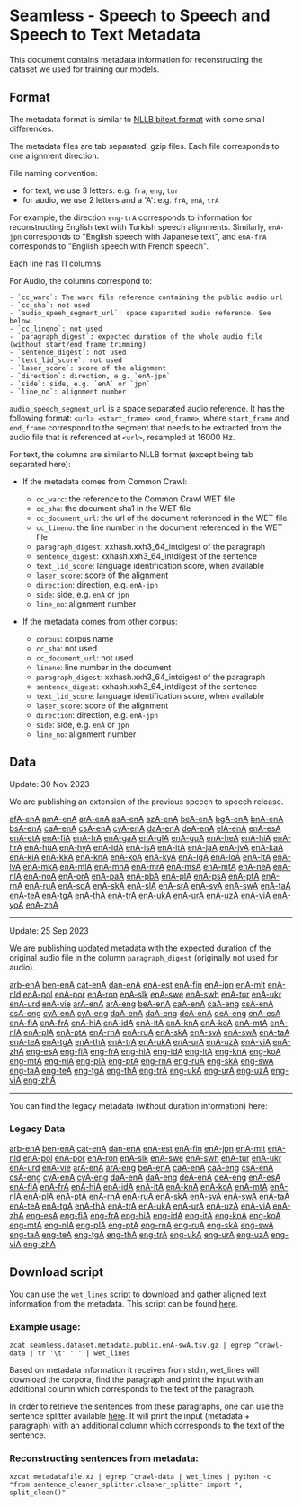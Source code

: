 # Seamless - Speech to Speech and Speech to Text Metadata

This document contains metadata information for reconstructing the dataset we used for training our models.

## Format

The metadata format is similar to [NLLB bitext format](https://github.com/facebookresearch/LASER/tree/main/data/nllb200) with some small differences.

The metadata files are tab separated, gzip files. Each file corresponds to one alignment direction.

File naming convention:

- for text, we use 3 letters: e.g. `fra`, `eng`, `tur`
- for audio, we use 2 letters and a 'A': e.g. `frA`, `enA`, `trA`

For example, the direction `eng-trA` corresponds to information for reconstructing English text with Turkish speech alignments. Similarly, `enA-jpn` corresponds to "English speech with Japanese text", and `enA-frA` corresponds to "English speech with French speech".

Each line has 11 columns.

For Audio, the columns correspond to:

    - `cc_warc`: The warc file reference containing the public audio url
    - `cc_sha`: not used
    - `audio_speeh_segment_url`: space separated audio reference. See below.
    - `cc_lineno`: not used
    - `paragraph_digest`: expected duration of the whole audio file (without start/end frame trimming)
    - `sentence_digest`: not used
    - `text_lid_score`: not used
    - `laser_score`: score of the alignment
    - `direction`: direction, e.g. `enA-jpn`
    - `side`: side, e.g. `enA` or `jpn`
    - `line_no`: alignment number

`audio_speech_segment_url` is a space separated audio reference. It has the following format:
`<url> <start_frame> <end_frame>`, where `start_frame` and `end_frame` correspond to the segment that needs to be extracted from the audio file that is referenced at `<url>`, resampled at 16000 Hz.

For text, the columns are similar to NLLB format (except being tab separated here):

- If the metadata comes from Common Crawl:

  - `cc_warc`: the reference to the Common Crawl WET file
  - `cc_sha`: the document sha1 in the WET file
  - `cc_document_url`: the url of the document referenced in the WET file
  - `cc_lineno`: the line number in the document referenced in the WET file
  - `paragraph_digest`: xxhash.xxh3_64_intdigest of the paragraph
  - `sentence_digest`: xxhash.xxh3_64_intdigest of the sentence
  - `text_lid_score`: language identification score, when available
  - `laser_score`: score of the alignment
  - `direction`: direction, e.g. `enA-jpn`
  - `side`: side, e.g. `enA` or `jpn`
  - `line_no`: alignment number

- If the metadata comes from other corpus:
  - `corpus`: corpus name
  - `cc_sha`: not used
  - `cc_document_url`: not used
  - `lineno`: line number in the document
  - `paragraph_digest`: xxhash.xxh3_64_intdigest of the paragraph
  - `sentence_digest`: xxhash.xxh3_64_intdigest of the sentence
  - `text_lid_score`: language identification score, when available
  - `laser_score`: score of the alignment
  - `direction`: direction, e.g. `enA-jpn`
  - `side`: side, e.g. `enA` or `jpn`
  - `line_no`: alignment number

## Data

Update: 30 Nov 2023


We are publishing an extension of the previous speech to speech release.


[afA-enA](https://dl.fbaipublicfiles.com/seamless/data/seamless_align_nov2023_extension/seamless.dataset.metadata.public.afA-enA.tsv.gz)  [amA-enA](https://dl.fbaipublicfiles.com/seamless/data/seamless_align_nov2023_extension/seamless.dataset.metadata.public.amA-enA.tsv.gz)  [arA-enA](https://dl.fbaipublicfiles.com/seamless/data/seamless_align_nov2023_extension/seamless.dataset.metadata.public.arA-enA.tsv.gz)  [asA-enA](https://dl.fbaipublicfiles.com/seamless/data/seamless_align_nov2023_extension/seamless.dataset.metadata.public.asA-enA.tsv.gz)  [azA-enA](https://dl.fbaipublicfiles.com/seamless/data/seamless_align_nov2023_extension/seamless.dataset.metadata.public.azA-enA.tsv.gz)  [beA-enA](https://dl.fbaipublicfiles.com/seamless/data/seamless_align_nov2023_extension/seamless.dataset.metadata.public.beA-enA.tsv.gz)  [bgA-enA](https://dl.fbaipublicfiles.com/seamless/data/seamless_align_nov2023_extension/seamless.dataset.metadata.public.bgA-enA.tsv.gz)  [bnA-enA](https://dl.fbaipublicfiles.com/seamless/data/seamless_align_nov2023_extension/seamless.dataset.metadata.public.bnA-enA.tsv.gz)  [bsA-enA](https://dl.fbaipublicfiles.com/seamless/data/seamless_align_nov2023_extension/seamless.dataset.metadata.public.bsA-enA.tsv.gz)  [caA-enA](https://dl.fbaipublicfiles.com/seamless/data/seamless_align_nov2023_extension/seamless.dataset.metadata.public.caA-enA.tsv.gz)  [csA-enA](https://dl.fbaipublicfiles.com/seamless/data/seamless_align_nov2023_extension/seamless.dataset.metadata.public.csA-enA.tsv.gz)  [cyA-enA](https://dl.fbaipublicfiles.com/seamless/data/seamless_align_nov2023_extension/seamless.dataset.metadata.public.cyA-enA.tsv.gz)  [daA-enA](https://dl.fbaipublicfiles.com/seamless/data/seamless_align_nov2023_extension/seamless.dataset.metadata.public.daA-enA.tsv.gz)  [deA-enA](https://dl.fbaipublicfiles.com/seamless/data/seamless_align_nov2023_extension/seamless.dataset.metadata.public.deA-enA.tsv.gz)  [elA-enA](https://dl.fbaipublicfiles.com/seamless/data/seamless_align_nov2023_extension/seamless.dataset.metadata.public.elA-enA.tsv.gz)  [enA-esA](https://dl.fbaipublicfiles.com/seamless/data/seamless_align_nov2023_extension/seamless.dataset.metadata.public.enA-esA.tsv.gz)  [enA-etA](https://dl.fbaipublicfiles.com/seamless/data/seamless_align_nov2023_extension/seamless.dataset.metadata.public.enA-etA.tsv.gz)  [enA-fiA](https://dl.fbaipublicfiles.com/seamless/data/seamless_align_nov2023_extension/seamless.dataset.metadata.public.enA-fiA.tsv.gz)  [enA-frA](https://dl.fbaipublicfiles.com/seamless/data/seamless_align_nov2023_extension/seamless.dataset.metadata.public.enA-frA.tsv.gz)  [enA-gaA](https://dl.fbaipublicfiles.com/seamless/data/seamless_align_nov2023_extension/seamless.dataset.metadata.public.enA-gaA.tsv.gz)  [enA-glA](https://dl.fbaipublicfiles.com/seamless/data/seamless_align_nov2023_extension/seamless.dataset.metadata.public.enA-glA.tsv.gz)  [enA-guA](https://dl.fbaipublicfiles.com/seamless/data/seamless_align_nov2023_extension/seamless.dataset.metadata.public.enA-guA.tsv.gz)  [enA-heA](https://dl.fbaipublicfiles.com/seamless/data/seamless_align_nov2023_extension/seamless.dataset.metadata.public.enA-heA.tsv.gz)  [enA-hiA](https://dl.fbaipublicfiles.com/seamless/data/seamless_align_nov2023_extension/seamless.dataset.metadata.public.enA-hiA.tsv.gz)  [enA-hrA](https://dl.fbaipublicfiles.com/seamless/data/seamless_align_nov2023_extension/seamless.dataset.metadata.public.enA-hrA.tsv.gz)  [enA-huA](https://dl.fbaipublicfiles.com/seamless/data/seamless_align_nov2023_extension/seamless.dataset.metadata.public.enA-huA.tsv.gz)  [enA-hyA](https://dl.fbaipublicfiles.com/seamless/data/seamless_align_nov2023_extension/seamless.dataset.metadata.public.enA-hyA.tsv.gz)  [enA-idA](https://dl.fbaipublicfiles.com/seamless/data/seamless_align_nov2023_extension/seamless.dataset.metadata.public.enA-idA.tsv.gz)  [enA-isA](https://dl.fbaipublicfiles.com/seamless/data/seamless_align_nov2023_extension/seamless.dataset.metadata.public.enA-isA.tsv.gz)  [enA-itA](https://dl.fbaipublicfiles.com/seamless/data/seamless_align_nov2023_extension/seamless.dataset.metadata.public.enA-itA.tsv.gz)  [enA-jaA](https://dl.fbaipublicfiles.com/seamless/data/seamless_align_nov2023_extension/seamless.dataset.metadata.public.enA-jaA.tsv.gz)  [enA-jvA](https://dl.fbaipublicfiles.com/seamless/data/seamless_align_nov2023_extension/seamless.dataset.metadata.public.enA-jvA.tsv.gz)  [enA-kaA](https://dl.fbaipublicfiles.com/seamless/data/seamless_align_nov2023_extension/seamless.dataset.metadata.public.enA-kaA.tsv.gz)  [enA-kiA](https://dl.fbaipublicfiles.com/seamless/data/seamless_align_nov2023_extension/seamless.dataset.metadata.public.enA-kiA.tsv.gz)  [enA-kkA](https://dl.fbaipublicfiles.com/seamless/data/seamless_align_nov2023_extension/seamless.dataset.metadata.public.enA-kkA.tsv.gz)  [enA-knA](https://dl.fbaipublicfiles.com/seamless/data/seamless_align_nov2023_extension/seamless.dataset.metadata.public.enA-knA.tsv.gz)  [enA-koA](https://dl.fbaipublicfiles.com/seamless/data/seamless_align_nov2023_extension/seamless.dataset.metadata.public.enA-koA.tsv.gz)  [enA-kyA](https://dl.fbaipublicfiles.com/seamless/data/seamless_align_nov2023_extension/seamless.dataset.metadata.public.enA-kyA.tsv.gz)  [enA-lgA](https://dl.fbaipublicfiles.com/seamless/data/seamless_align_nov2023_extension/seamless.dataset.metadata.public.enA-lgA.tsv.gz)  [enA-loA](https://dl.fbaipublicfiles.com/seamless/data/seamless_align_nov2023_extension/seamless.dataset.metadata.public.enA-loA.tsv.gz)  [enA-ltA](https://dl.fbaipublicfiles.com/seamless/data/seamless_align_nov2023_extension/seamless.dataset.metadata.public.enA-ltA.tsv.gz)  [enA-lvA](https://dl.fbaipublicfiles.com/seamless/data/seamless_align_nov2023_extension/seamless.dataset.metadata.public.enA-lvA.tsv.gz)  [enA-mkA](https://dl.fbaipublicfiles.com/seamless/data/seamless_align_nov2023_extension/seamless.dataset.metadata.public.enA-mkA.tsv.gz)  [enA-mlA](https://dl.fbaipublicfiles.com/seamless/data/seamless_align_nov2023_extension/seamless.dataset.metadata.public.enA-mlA.tsv.gz)  [enA-mnA](https://dl.fbaipublicfiles.com/seamless/data/seamless_align_nov2023_extension/seamless.dataset.metadata.public.enA-mnA.tsv.gz)  [enA-mrA](https://dl.fbaipublicfiles.com/seamless/data/seamless_align_nov2023_extension/seamless.dataset.metadata.public.enA-mrA.tsv.gz)  [enA-msA](https://dl.fbaipublicfiles.com/seamless/data/seamless_align_nov2023_extension/seamless.dataset.metadata.public.enA-msA.tsv.gz)  [enA-mtA](https://dl.fbaipublicfiles.com/seamless/data/seamless_align_nov2023_extension/seamless.dataset.metadata.public.enA-mtA.tsv.gz)  [enA-neA](https://dl.fbaipublicfiles.com/seamless/data/seamless_align_nov2023_extension/seamless.dataset.metadata.public.enA-neA.tsv.gz)  [enA-nlA](https://dl.fbaipublicfiles.com/seamless/data/seamless_align_nov2023_extension/seamless.dataset.metadata.public.enA-nlA.tsv.gz)  [enA-noA](https://dl.fbaipublicfiles.com/seamless/data/seamless_align_nov2023_extension/seamless.dataset.metadata.public.enA-noA.tsv.gz)  [enA-orA](https://dl.fbaipublicfiles.com/seamless/data/seamless_align_nov2023_extension/seamless.dataset.metadata.public.enA-orA.tsv.gz)  [enA-paA](https://dl.fbaipublicfiles.com/seamless/data/seamless_align_nov2023_extension/seamless.dataset.metadata.public.enA-paA.tsv.gz)  [enA-pbA](https://dl.fbaipublicfiles.com/seamless/data/seamless_align_nov2023_extension/seamless.dataset.metadata.public.enA-pbA.tsv.gz)  [enA-plA](https://dl.fbaipublicfiles.com/seamless/data/seamless_align_nov2023_extension/seamless.dataset.metadata.public.enA-plA.tsv.gz)  [enA-psA](https://dl.fbaipublicfiles.com/seamless/data/seamless_align_nov2023_extension/seamless.dataset.metadata.public.enA-psA.tsv.gz)  [enA-ptA](https://dl.fbaipublicfiles.com/seamless/data/seamless_align_nov2023_extension/seamless.dataset.metadata.public.enA-ptA.tsv.gz)  [enA-rnA](https://dl.fbaipublicfiles.com/seamless/data/seamless_align_nov2023_extension/seamless.dataset.metadata.public.enA-rnA.tsv.gz)  [enA-ruA](https://dl.fbaipublicfiles.com/seamless/data/seamless_align_nov2023_extension/seamless.dataset.metadata.public.enA-ruA.tsv.gz)  [enA-sdA](https://dl.fbaipublicfiles.com/seamless/data/seamless_align_nov2023_extension/seamless.dataset.metadata.public.enA-sdA.tsv.gz)  [enA-skA](https://dl.fbaipublicfiles.com/seamless/data/seamless_align_nov2023_extension/seamless.dataset.metadata.public.enA-skA.tsv.gz)  [enA-slA](https://dl.fbaipublicfiles.com/seamless/data/seamless_align_nov2023_extension/seamless.dataset.metadata.public.enA-slA.tsv.gz)  [enA-srA](https://dl.fbaipublicfiles.com/seamless/data/seamless_align_nov2023_extension/seamless.dataset.metadata.public.enA-srA.tsv.gz)  [enA-svA](https://dl.fbaipublicfiles.com/seamless/data/seamless_align_nov2023_extension/seamless.dataset.metadata.public.enA-svA.tsv.gz)  [enA-swA](https://dl.fbaipublicfiles.com/seamless/data/seamless_align_nov2023_extension/seamless.dataset.metadata.public.enA-swA.tsv.gz)  [enA-taA](https://dl.fbaipublicfiles.com/seamless/data/seamless_align_nov2023_extension/seamless.dataset.metadata.public.enA-taA.tsv.gz)  [enA-teA](https://dl.fbaipublicfiles.com/seamless/data/seamless_align_nov2023_extension/seamless.dataset.metadata.public.enA-teA.tsv.gz)  [enA-tgA](https://dl.fbaipublicfiles.com/seamless/data/seamless_align_nov2023_extension/seamless.dataset.metadata.public.enA-tgA.tsv.gz)  [enA-thA](https://dl.fbaipublicfiles.com/seamless/data/seamless_align_nov2023_extension/seamless.dataset.metadata.public.enA-thA.tsv.gz)  [enA-trA](https://dl.fbaipublicfiles.com/seamless/data/seamless_align_nov2023_extension/seamless.dataset.metadata.public.enA-trA.tsv.gz)  [enA-ukA](https://dl.fbaipublicfiles.com/seamless/data/seamless_align_nov2023_extension/seamless.dataset.metadata.public.enA-ukA.tsv.gz)  [enA-urA](https://dl.fbaipublicfiles.com/seamless/data/seamless_align_nov2023_extension/seamless.dataset.metadata.public.enA-urA.tsv.gz)  [enA-uzA](https://dl.fbaipublicfiles.com/seamless/data/seamless_align_nov2023_extension/seamless.dataset.metadata.public.enA-uzA.tsv.gz)  [enA-viA](https://dl.fbaipublicfiles.com/seamless/data/seamless_align_nov2023_extension/seamless.dataset.metadata.public.enA-viA.tsv.gz)  [enA-yoA](https://dl.fbaipublicfiles.com/seamless/data/seamless_align_nov2023_extension/seamless.dataset.metadata.public.enA-yoA.tsv.gz)  [enA-zhA](https://dl.fbaipublicfiles.com/seamless/data/seamless_align_nov2023_extension/seamless.dataset.metadata.public.enA-zhA.tsv.gz)



--------


Update: 25 Sep 2023

We are publishing updated metadata with the expected duration of the original audio file in the column `paragraph_digest` (originally not used for audio).

[arb-enA](https://dl.fbaipublicfiles.com/seamless/data/seamless.dataset.metadata.public.arb-enA.withduration.tsv.gz) [ben-enA](https://dl.fbaipublicfiles.com/seamless/data/seamless.dataset.metadata.public.ben-enA.withduration.tsv.gz) [cat-enA](https://dl.fbaipublicfiles.com/seamless/data/seamless.dataset.metadata.public.cat-enA.withduration.tsv.gz) [dan-enA](https://dl.fbaipublicfiles.com/seamless/data/seamless.dataset.metadata.public.dan-enA.withduration.tsv.gz) [enA-est](https://dl.fbaipublicfiles.com/seamless/data/seamless.dataset.metadata.public.enA-est.withduration.tsv.gz) [enA-fin](https://dl.fbaipublicfiles.com/seamless/data/seamless.dataset.metadata.public.enA-fin.withduration.tsv.gz) [enA-jpn](https://dl.fbaipublicfiles.com/seamless/data/seamless.dataset.metadata.public.enA-jpn.withduration.tsv.gz) [enA-mlt](https://dl.fbaipublicfiles.com/seamless/data/seamless.dataset.metadata.public.enA-mlt.withduration.tsv.gz) [enA-nld](https://dl.fbaipublicfiles.com/seamless/data/seamless.dataset.metadata.public.enA-nld.withduration.tsv.gz) [enA-pol](https://dl.fbaipublicfiles.com/seamless/data/seamless.dataset.metadata.public.enA-pol.withduration.tsv.gz) [enA-por](https://dl.fbaipublicfiles.com/seamless/data/seamless.dataset.metadata.public.enA-por.withduration.tsv.gz) [enA-ron](https://dl.fbaipublicfiles.com/seamless/data/seamless.dataset.metadata.public.enA-ron.withduration.tsv.gz) [enA-slk](https://dl.fbaipublicfiles.com/seamless/data/seamless.dataset.metadata.public.enA-slk.withduration.tsv.gz) [enA-swe](https://dl.fbaipublicfiles.com/seamless/data/seamless.dataset.metadata.public.enA-swe.withduration.tsv.gz) [enA-swh](https://dl.fbaipublicfiles.com/seamless/data/seamless.dataset.metadata.public.enA-swh.withduration.tsv.gz) [enA-tur](https://dl.fbaipublicfiles.com/seamless/data/seamless.dataset.metadata.public.enA-tur.withduration.tsv.gz) [enA-ukr](https://dl.fbaipublicfiles.com/seamless/data/seamless.dataset.metadata.public.enA-ukr.withduration.tsv.gz) [enA-urd](https://dl.fbaipublicfiles.com/seamless/data/seamless.dataset.metadata.public.enA-urd.withduration.tsv.gz) [enA-vie](https://dl.fbaipublicfiles.com/seamless/data/seamless.dataset.metadata.public.enA-vie.withduration.tsv.gz) [arA-enA](https://dl.fbaipublicfiles.com/seamless/data/seamless.dataset.metadata.public.arA-enA.withduration.tsv.gz) [arA-eng](https://dl.fbaipublicfiles.com/seamless/data/seamless.dataset.metadata.public.arA-eng.withduration.tsv.gz) [beA-enA](https://dl.fbaipublicfiles.com/seamless/data/seamless.dataset.metadata.public.beA-enA.withduration.tsv.gz) [caA-enA](https://dl.fbaipublicfiles.com/seamless/data/seamless.dataset.metadata.public.caA-enA.withduration.tsv.gz) [caA-eng](https://dl.fbaipublicfiles.com/seamless/data/seamless.dataset.metadata.public.caA-eng.withduration.tsv.gz) [csA-enA](https://dl.fbaipublicfiles.com/seamless/data/seamless.dataset.metadata.public.csA-enA.withduration.tsv.gz) [csA-eng](https://dl.fbaipublicfiles.com/seamless/data/seamless.dataset.metadata.public.csA-eng.withduration.tsv.gz) [cyA-enA](https://dl.fbaipublicfiles.com/seamless/data/seamless.dataset.metadata.public.cyA-enA.withduration.tsv.gz) [cyA-eng](https://dl.fbaipublicfiles.com/seamless/data/seamless.dataset.metadata.public.cyA-eng.withduration.tsv.gz) [daA-enA](https://dl.fbaipublicfiles.com/seamless/data/seamless.dataset.metadata.public.daA-enA.withduration.tsv.gz) [daA-eng](https://dl.fbaipublicfiles.com/seamless/data/seamless.dataset.metadata.public.daA-eng.withduration.tsv.gz) [deA-enA](https://dl.fbaipublicfiles.com/seamless/data/seamless.dataset.metadata.public.deA-enA.withduration.tsv.gz) [deA-eng](https://dl.fbaipublicfiles.com/seamless/data/seamless.dataset.metadata.public.deA-eng.withduration.tsv.gz) [enA-esA](https://dl.fbaipublicfiles.com/seamless/data/seamless.dataset.metadata.public.enA-esA.withduration.tsv.gz) [enA-fiA](https://dl.fbaipublicfiles.com/seamless/data/seamless.dataset.metadata.public.enA-fiA.withduration.tsv.gz) [enA-frA](https://dl.fbaipublicfiles.com/seamless/data/seamless.dataset.metadata.public.enA-frA.withduration.tsv.gz) [enA-hiA](https://dl.fbaipublicfiles.com/seamless/data/seamless.dataset.metadata.public.enA-hiA.withduration.tsv.gz) [enA-idA](https://dl.fbaipublicfiles.com/seamless/data/seamless.dataset.metadata.public.enA-idA.withduration.tsv.gz) [enA-itA](https://dl.fbaipublicfiles.com/seamless/data/seamless.dataset.metadata.public.enA-itA.withduration.tsv.gz) [enA-knA](https://dl.fbaipublicfiles.com/seamless/data/seamless.dataset.metadata.public.enA-knA.withduration.tsv.gz) [enA-koA](https://dl.fbaipublicfiles.com/seamless/data/seamless.dataset.metadata.public.enA-koA.withduration.tsv.gz) [enA-mtA](https://dl.fbaipublicfiles.com/seamless/data/seamless.dataset.metadata.public.enA-mtA.withduration.tsv.gz) [enA-nlA](https://dl.fbaipublicfiles.com/seamless/data/seamless.dataset.metadata.public.enA-nlA.withduration.tsv.gz) [enA-plA](https://dl.fbaipublicfiles.com/seamless/data/seamless.dataset.metadata.public.enA-plA.withduration.tsv.gz) [enA-ptA](https://dl.fbaipublicfiles.com/seamless/data/seamless.dataset.metadata.public.enA-ptA.withduration.tsv.gz) [enA-rnA](https://dl.fbaipublicfiles.com/seamless/data/seamless.dataset.metadata.public.enA-rnA.withduration.tsv.gz) [enA-ruA](https://dl.fbaipublicfiles.com/seamless/data/seamless.dataset.metadata.public.enA-ruA.withduration.tsv.gz) [enA-skA](https://dl.fbaipublicfiles.com/seamless/data/seamless.dataset.metadata.public.enA-skA.withduration.tsv.gz) [enA-svA](https://dl.fbaipublicfiles.com/seamless/data/seamless.dataset.metadata.public.enA-svA.withduration.tsv.gz) [enA-swA](https://dl.fbaipublicfiles.com/seamless/data/seamless.dataset.metadata.public.enA-swA.withduration.tsv.gz) [enA-taA](https://dl.fbaipublicfiles.com/seamless/data/seamless.dataset.metadata.public.enA-taA.withduration.tsv.gz) [enA-teA](https://dl.fbaipublicfiles.com/seamless/data/seamless.dataset.metadata.public.enA-teA.withduration.tsv.gz) [enA-tgA](https://dl.fbaipublicfiles.com/seamless/data/seamless.dataset.metadata.public.enA-tgA.withduration.tsv.gz) [enA-thA](https://dl.fbaipublicfiles.com/seamless/data/seamless.dataset.metadata.public.enA-thA.withduration.tsv.gz) [enA-trA](https://dl.fbaipublicfiles.com/seamless/data/seamless.dataset.metadata.public.enA-trA.withduration.tsv.gz) [enA-ukA](https://dl.fbaipublicfiles.com/seamless/data/seamless.dataset.metadata.public.enA-ukA.withduration.tsv.gz) [enA-urA](https://dl.fbaipublicfiles.com/seamless/data/seamless.dataset.metadata.public.enA-urA.withduration.tsv.gz) [enA-uzA](https://dl.fbaipublicfiles.com/seamless/data/seamless.dataset.metadata.public.enA-uzA.withduration.tsv.gz) [enA-viA](https://dl.fbaipublicfiles.com/seamless/data/seamless.dataset.metadata.public.enA-viA.withduration.tsv.gz) [enA-zhA](https://dl.fbaipublicfiles.com/seamless/data/seamless.dataset.metadata.public.enA-zhA.withduration.tsv.gz) [eng-esA](https://dl.fbaipublicfiles.com/seamless/data/seamless.dataset.metadata.public.eng-esA.withduration.tsv.gz) [eng-fiA](https://dl.fbaipublicfiles.com/seamless/data/seamless.dataset.metadata.public.eng-fiA.withduration.tsv.gz) [eng-frA](https://dl.fbaipublicfiles.com/seamless/data/seamless.dataset.metadata.public.eng-frA.withduration.tsv.gz) [eng-hiA](https://dl.fbaipublicfiles.com/seamless/data/seamless.dataset.metadata.public.eng-hiA.withduration.tsv.gz) [eng-idA](https://dl.fbaipublicfiles.com/seamless/data/seamless.dataset.metadata.public.eng-idA.withduration.tsv.gz) [eng-itA](https://dl.fbaipublicfiles.com/seamless/data/seamless.dataset.metadata.public.eng-itA.withduration.tsv.gz) [eng-knA](https://dl.fbaipublicfiles.com/seamless/data/seamless.dataset.metadata.public.eng-knA.withduration.tsv.gz) [eng-koA](https://dl.fbaipublicfiles.com/seamless/data/seamless.dataset.metadata.public.eng-koA.withduration.tsv.gz) [eng-mtA](https://dl.fbaipublicfiles.com/seamless/data/seamless.dataset.metadata.public.eng-mtA.withduration.tsv.gz) [eng-nlA](https://dl.fbaipublicfiles.com/seamless/data/seamless.dataset.metadata.public.eng-nlA.withduration.tsv.gz) [eng-plA](https://dl.fbaipublicfiles.com/seamless/data/seamless.dataset.metadata.public.eng-plA.withduration.tsv.gz) [eng-ptA](https://dl.fbaipublicfiles.com/seamless/data/seamless.dataset.metadata.public.eng-ptA.withduration.tsv.gz) [eng-rnA](https://dl.fbaipublicfiles.com/seamless/data/seamless.dataset.metadata.public.eng-rnA.withduration.tsv.gz) [eng-ruA](https://dl.fbaipublicfiles.com/seamless/data/seamless.dataset.metadata.public.eng-ruA.withduration.tsv.gz) [eng-skA](https://dl.fbaipublicfiles.com/seamless/data/seamless.dataset.metadata.public.eng-skA.withduration.tsv.gz) [eng-swA](https://dl.fbaipublicfiles.com/seamless/data/seamless.dataset.metadata.public.eng-swA.withduration.tsv.gz) [eng-taA](https://dl.fbaipublicfiles.com/seamless/data/seamless.dataset.metadata.public.eng-taA.withduration.tsv.gz) [eng-teA](https://dl.fbaipublicfiles.com/seamless/data/seamless.dataset.metadata.public.eng-teA.withduration.tsv.gz) [eng-tgA](https://dl.fbaipublicfiles.com/seamless/data/seamless.dataset.metadata.public.eng-tgA.withduration.tsv.gz) [eng-thA](https://dl.fbaipublicfiles.com/seamless/data/seamless.dataset.metadata.public.eng-thA.withduration.tsv.gz) [eng-trA](https://dl.fbaipublicfiles.com/seamless/data/seamless.dataset.metadata.public.eng-trA.withduration.tsv.gz) [eng-ukA](https://dl.fbaipublicfiles.com/seamless/data/seamless.dataset.metadata.public.eng-ukA.withduration.tsv.gz) [eng-urA](https://dl.fbaipublicfiles.com/seamless/data/seamless.dataset.metadata.public.eng-urA.withduration.tsv.gz) [eng-uzA](https://dl.fbaipublicfiles.com/seamless/data/seamless.dataset.metadata.public.eng-uzA.withduration.tsv.gz) [eng-viA](https://dl.fbaipublicfiles.com/seamless/data/seamless.dataset.metadata.public.eng-viA.withduration.tsv.gz) [eng-zhA](https://dl.fbaipublicfiles.com/seamless/data/seamless.dataset.metadata.public.eng-zhA.withduration.tsv.gz)


--------


You can find the legacy metadata (without duration information) here:

### Legacy Data

[arb-enA](https://dl.fbaipublicfiles.com/seamless/data/seamless.dataset.metadata.public.arb-enA.tsv.gz) [ben-enA](https://dl.fbaipublicfiles.com/seamless/data/seamless.dataset.metadata.public.ben-enA.tsv.gz) [cat-enA](https://dl.fbaipublicfiles.com/seamless/data/seamless.dataset.metadata.public.cat-enA.tsv.gz) [dan-enA](https://dl.fbaipublicfiles.com/seamless/data/seamless.dataset.metadata.public.dan-enA.tsv.gz) [enA-est](https://dl.fbaipublicfiles.com/seamless/data/seamless.dataset.metadata.public.enA-est.tsv.gz) [enA-fin](https://dl.fbaipublicfiles.com/seamless/data/seamless.dataset.metadata.public.enA-fin.tsv.gz) [enA-jpn](https://dl.fbaipublicfiles.com/seamless/data/seamless.dataset.metadata.public.enA-jpn.tsv.gz) [enA-mlt](https://dl.fbaipublicfiles.com/seamless/data/seamless.dataset.metadata.public.enA-mlt.tsv.gz) [enA-nld](https://dl.fbaipublicfiles.com/seamless/data/seamless.dataset.metadata.public.enA-nld.tsv.gz) [enA-pol](https://dl.fbaipublicfiles.com/seamless/data/seamless.dataset.metadata.public.enA-pol.tsv.gz) [enA-por](https://dl.fbaipublicfiles.com/seamless/data/seamless.dataset.metadata.public.enA-por.tsv.gz) [enA-ron](https://dl.fbaipublicfiles.com/seamless/data/seamless.dataset.metadata.public.enA-ron.tsv.gz) [enA-slk](https://dl.fbaipublicfiles.com/seamless/data/seamless.dataset.metadata.public.enA-slk.tsv.gz) [enA-swe](https://dl.fbaipublicfiles.com/seamless/data/seamless.dataset.metadata.public.enA-swe.tsv.gz) [enA-swh](https://dl.fbaipublicfiles.com/seamless/data/seamless.dataset.metadata.public.enA-swh.tsv.gz) [enA-tur](https://dl.fbaipublicfiles.com/seamless/data/seamless.dataset.metadata.public.enA-tur.tsv.gz) [enA-ukr](https://dl.fbaipublicfiles.com/seamless/data/seamless.dataset.metadata.public.enA-ukr.tsv.gz) [enA-urd](https://dl.fbaipublicfiles.com/seamless/data/seamless.dataset.metadata.public.enA-urd.tsv.gz) [enA-vie](https://dl.fbaipublicfiles.com/seamless/data/seamless.dataset.metadata.public.enA-vie.tsv.gz) [arA-enA](https://dl.fbaipublicfiles.com/seamless/data/seamless.dataset.metadata.public.arA-enA.tsv.gz) [arA-eng](https://dl.fbaipublicfiles.com/seamless/data/seamless.dataset.metadata.public.arA-eng.tsv.gz) [beA-enA](https://dl.fbaipublicfiles.com/seamless/data/seamless.dataset.metadata.public.beA-enA.tsv.gz) [caA-enA](https://dl.fbaipublicfiles.com/seamless/data/seamless.dataset.metadata.public.caA-enA.tsv.gz) [caA-eng](https://dl.fbaipublicfiles.com/seamless/data/seamless.dataset.metadata.public.caA-eng.tsv.gz) [csA-enA](https://dl.fbaipublicfiles.com/seamless/data/seamless.dataset.metadata.public.csA-enA.tsv.gz) [csA-eng](https://dl.fbaipublicfiles.com/seamless/data/seamless.dataset.metadata.public.csA-eng.tsv.gz) [cyA-enA](https://dl.fbaipublicfiles.com/seamless/data/seamless.dataset.metadata.public.cyA-enA.tsv.gz) [cyA-eng](https://dl.fbaipublicfiles.com/seamless/data/seamless.dataset.metadata.public.cyA-eng.tsv.gz) [daA-enA](https://dl.fbaipublicfiles.com/seamless/data/seamless.dataset.metadata.public.daA-enA.tsv.gz) [daA-eng](https://dl.fbaipublicfiles.com/seamless/data/seamless.dataset.metadata.public.daA-eng.tsv.gz) [deA-enA](https://dl.fbaipublicfiles.com/seamless/data/seamless.dataset.metadata.public.deA-enA.tsv.gz) [deA-eng](https://dl.fbaipublicfiles.com/seamless/data/seamless.dataset.metadata.public.deA-eng.tsv.gz) [enA-esA](https://dl.fbaipublicfiles.com/seamless/data/seamless.dataset.metadata.public.enA-esA.tsv.gz) [enA-fiA](https://dl.fbaipublicfiles.com/seamless/data/seamless.dataset.metadata.public.enA-fiA.tsv.gz) [enA-frA](https://dl.fbaipublicfiles.com/seamless/data/seamless.dataset.metadata.public.enA-frA.tsv.gz) [enA-hiA](https://dl.fbaipublicfiles.com/seamless/data/seamless.dataset.metadata.public.enA-hiA.tsv.gz) [enA-idA](https://dl.fbaipublicfiles.com/seamless/data/seamless.dataset.metadata.public.enA-idA.tsv.gz) [enA-itA](https://dl.fbaipublicfiles.com/seamless/data/seamless.dataset.metadata.public.enA-itA.tsv.gz) [enA-knA](https://dl.fbaipublicfiles.com/seamless/data/seamless.dataset.metadata.public.enA-knA.tsv.gz) [enA-koA](https://dl.fbaipublicfiles.com/seamless/data/seamless.dataset.metadata.public.enA-koA.tsv.gz) [enA-mtA](https://dl.fbaipublicfiles.com/seamless/data/seamless.dataset.metadata.public.enA-mtA.tsv.gz) [enA-nlA](https://dl.fbaipublicfiles.com/seamless/data/seamless.dataset.metadata.public.enA-nlA.tsv.gz) [enA-plA](https://dl.fbaipublicfiles.com/seamless/data/seamless.dataset.metadata.public.enA-plA.tsv.gz) [enA-ptA](https://dl.fbaipublicfiles.com/seamless/data/seamless.dataset.metadata.public.enA-ptA.tsv.gz) [enA-rnA](https://dl.fbaipublicfiles.com/seamless/data/seamless.dataset.metadata.public.enA-rnA.tsv.gz) [enA-ruA](https://dl.fbaipublicfiles.com/seamless/data/seamless.dataset.metadata.public.enA-ruA.tsv.gz) [enA-skA](https://dl.fbaipublicfiles.com/seamless/data/seamless.dataset.metadata.public.enA-skA.tsv.gz) [enA-svA](https://dl.fbaipublicfiles.com/seamless/data/seamless.dataset.metadata.public.enA-svA.tsv.gz) [enA-swA](https://dl.fbaipublicfiles.com/seamless/data/seamless.dataset.metadata.public.enA-swA.tsv.gz) [enA-taA](https://dl.fbaipublicfiles.com/seamless/data/seamless.dataset.metadata.public.enA-taA.tsv.gz) [enA-teA](https://dl.fbaipublicfiles.com/seamless/data/seamless.dataset.metadata.public.enA-teA.tsv.gz) [enA-tgA](https://dl.fbaipublicfiles.com/seamless/data/seamless.dataset.metadata.public.enA-tgA.tsv.gz) [enA-thA](https://dl.fbaipublicfiles.com/seamless/data/seamless.dataset.metadata.public.enA-thA.tsv.gz) [enA-trA](https://dl.fbaipublicfiles.com/seamless/data/seamless.dataset.metadata.public.enA-trA.tsv.gz) [enA-ukA](https://dl.fbaipublicfiles.com/seamless/data/seamless.dataset.metadata.public.enA-ukA.tsv.gz) [enA-urA](https://dl.fbaipublicfiles.com/seamless/data/seamless.dataset.metadata.public.enA-urA.tsv.gz) [enA-uzA](https://dl.fbaipublicfiles.com/seamless/data/seamless.dataset.metadata.public.enA-uzA.tsv.gz) [enA-viA](https://dl.fbaipublicfiles.com/seamless/data/seamless.dataset.metadata.public.enA-viA.tsv.gz) [enA-zhA](https://dl.fbaipublicfiles.com/seamless/data/seamless.dataset.metadata.public.enA-zhA.tsv.gz) [eng-esA](https://dl.fbaipublicfiles.com/seamless/data/seamless.dataset.metadata.public.eng-esA.tsv.gz) [eng-fiA](https://dl.fbaipublicfiles.com/seamless/data/seamless.dataset.metadata.public.eng-fiA.tsv.gz) [eng-frA](https://dl.fbaipublicfiles.com/seamless/data/seamless.dataset.metadata.public.eng-frA.tsv.gz) [eng-hiA](https://dl.fbaipublicfiles.com/seamless/data/seamless.dataset.metadata.public.eng-hiA.tsv.gz) [eng-idA](https://dl.fbaipublicfiles.com/seamless/data/seamless.dataset.metadata.public.eng-idA.tsv.gz) [eng-itA](https://dl.fbaipublicfiles.com/seamless/data/seamless.dataset.metadata.public.eng-itA.tsv.gz) [eng-knA](https://dl.fbaipublicfiles.com/seamless/data/seamless.dataset.metadata.public.eng-knA.tsv.gz) [eng-koA](https://dl.fbaipublicfiles.com/seamless/data/seamless.dataset.metadata.public.eng-koA.tsv.gz) [eng-mtA](https://dl.fbaipublicfiles.com/seamless/data/seamless.dataset.metadata.public.eng-mtA.tsv.gz) [eng-nlA](https://dl.fbaipublicfiles.com/seamless/data/seamless.dataset.metadata.public.eng-nlA.tsv.gz) [eng-plA](https://dl.fbaipublicfiles.com/seamless/data/seamless.dataset.metadata.public.eng-plA.tsv.gz) [eng-ptA](https://dl.fbaipublicfiles.com/seamless/data/seamless.dataset.metadata.public.eng-ptA.tsv.gz) [eng-rnA](https://dl.fbaipublicfiles.com/seamless/data/seamless.dataset.metadata.public.eng-rnA.tsv.gz) [eng-ruA](https://dl.fbaipublicfiles.com/seamless/data/seamless.dataset.metadata.public.eng-ruA.tsv.gz) [eng-skA](https://dl.fbaipublicfiles.com/seamless/data/seamless.dataset.metadata.public.eng-skA.tsv.gz) [eng-swA](https://dl.fbaipublicfiles.com/seamless/data/seamless.dataset.metadata.public.eng-swA.tsv.gz) [eng-taA](https://dl.fbaipublicfiles.com/seamless/data/seamless.dataset.metadata.public.eng-taA.tsv.gz) [eng-teA](https://dl.fbaipublicfiles.com/seamless/data/seamless.dataset.metadata.public.eng-teA.tsv.gz) [eng-tgA](https://dl.fbaipublicfiles.com/seamless/data/seamless.dataset.metadata.public.eng-tgA.tsv.gz) [eng-thA](https://dl.fbaipublicfiles.com/seamless/data/seamless.dataset.metadata.public.eng-thA.tsv.gz) [eng-trA](https://dl.fbaipublicfiles.com/seamless/data/seamless.dataset.metadata.public.eng-trA.tsv.gz) [eng-ukA](https://dl.fbaipublicfiles.com/seamless/data/seamless.dataset.metadata.public.eng-ukA.tsv.gz) [eng-urA](https://dl.fbaipublicfiles.com/seamless/data/seamless.dataset.metadata.public.eng-urA.tsv.gz) [eng-uzA](https://dl.fbaipublicfiles.com/seamless/data/seamless.dataset.metadata.public.eng-uzA.tsv.gz) [eng-viA](https://dl.fbaipublicfiles.com/seamless/data/seamless.dataset.metadata.public.eng-viA.tsv.gz) [eng-zhA](https://dl.fbaipublicfiles.com/seamless/data/seamless.dataset.metadata.public.eng-zhA.tsv.gz)

## Download script

You can use the `wet_lines` script to download and gather aligned text information from the metadata. This script can be found [here](https://github.com/kpu/preprocess/blob/wet/preprocess/wet_lines_main.cc).

### Example usage:

`zcat seamless.dataset.metadata.public.enA-swA.tsv.gz | egrep ^crawl-data | tr '\t' ' ' | wet_lines`

Based on metadata information it receives from stdin, wet_lines will download the corpora, find the paragraph and print the input with an additional column which corresponds to the text of the paragraph.

In order to retrieve the sentences from these paragraphs, one can use the sentence splitter available [here](https://github.com/facebookresearch/LASER/tree/main/utils). It will print the input (metadata + paragraph) with an additional column which corresponds to the text of the sentence.

### Reconstructing sentences from metadata:

`xzcat metadatafile.xz | egrep ^crawl-data | wet_lines | python -c "from sentence_cleaner_splitter.cleaner_splitter import *; split_clean()"`
